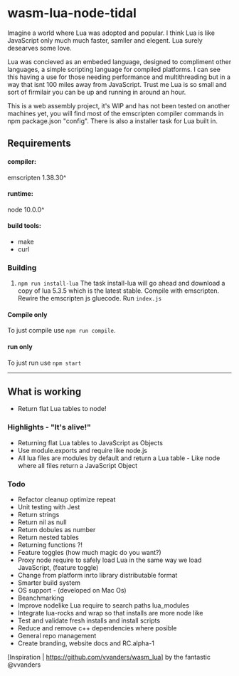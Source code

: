 # wasm-lua-node-tidal

Imagine a world where Lua was adopted and popular. I think Lua is like JavaScript only much much faster, samller and elegent. Lua surely desearves some love. 

Lua was concieved as an embeded language, designed to compliment other languages, a simple scripting language for compiled platforms. I can see this having a use for those needing performance and multithreading but in a way that isnt 100 miles away from JavaScript. Trust me Lua is so small and sort of firmilair you can be up and running in around an hour.

This is a web assembly project, it's WIP and has not been tested on another machines yet, you will find most of the emscripten compiler commands in npm package.json "config". There is also a installer task for Lua built in.

## Requirements
#### compiler:
emscripten 1.38.30^
#### runtime:
node 10.0.0^
#### build tools:
- make
- curl

### Building
1. `npm run install-lua`
The task install-lua will go ahead and download a copy of lua 5.3.5 which is the latest stable.
Compile with emscripten.
Rewire the emscripten js gluecode.
Run `index.js`

#### Compile only
To just compile use `npm run compile`.
#### run only
To just run use `npm start`

---

## What is working
- Return flat Lua tables to node!

### Highlights - "It's alive!"
- Returning flat Lua tables to JavaScript as Objects
- Use module.exports and require like node.js
- All lua files are modules by default and return a Lua table - Like node where all files return a JavaScript Object

### Todo
- Refactor cleanup optimize repeat
- Unit testing with Jest
- Return strings
- Return nil as null
- Return dobules as number
- Return nested tables
- Returning functions ?!
- Feature toggles (how much magic do you want?)
- Proxy node require to safely load Lua in the same way we load JavaScript, (feature toggle)
- Change from platform inrto library distributable format
- Smarter build system
- OS support - (developed on Mac Os)
- Beanchmarking
- Improve nodelike Lua require to search paths lua_modules
- Integrate lua-rocks and wrap so that installs are more node like
- Test and validate fresh installs and install scripts
- Reduce and remove c++ dependencies where posible
- General repo management
- Create branding, website docs and RC.alpha-1

[Inspiration | https://github.com/vvanders/wasm_lua] by the fantastic @vvanders